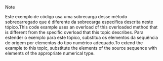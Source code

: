> [!NOTE]
>  <span data-ttu-id="41837-101">Este exemplo de código usa uma sobrecarga desse método sobrecarregado que é diferente da sobrecarga específica descrita neste tópico.</span><span class="sxs-lookup"><span data-stu-id="41837-101">This code example uses an overload of this overloaded method that is different from the specific overload that this topic describes.</span></span> <span data-ttu-id="41837-102">Para estender o exemplo para este tópico, substitua os elementos da sequência de origem por elementos do tipo numérico adequado.</span><span class="sxs-lookup"><span data-stu-id="41837-102">To extend the example to this topic, substitute the elements of the source sequence with elements of the appropriate numerical type.</span></span>